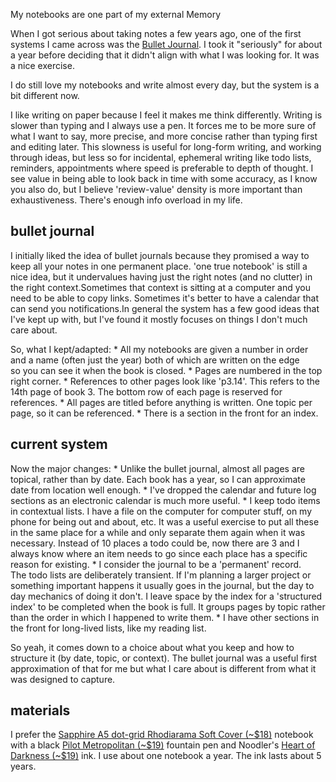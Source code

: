 <!DOCTYPE html>
<html lang="en">
<head>
    <meta charset="UTF-8">
    <title>Notebook</title>
</head>
<body>
<div .page-content>
<p>My notebooks are one part of my external Memory</p>
<p>When I got serious about taking notes a few years ago, one of the first systems I came across was the <a href="https://bulletjournal.com/">Bullet Journal</a>.
I took it "seriously" for about a year before deciding that it didn't align with what I was looking for. It was a nice exercise.</p>
<p>I do still love my notebooks and write almost every day, but the system is a bit different now.</p>
<p>I like writing on paper because I feel it makes me think differently. Writing is slower than typing and I always use a pen.
It forces me to be more sure of what I want to say, more precise, and more concise rather than typing first and editing later.
This slowness is useful for long-form writing, and working through ideas, but less so for incidental, ephemeral writing like todo lists, reminders, appointments where speed is preferable to depth of thought.
I see value in being able to look back in time with some accuracy, as I know you also do, but I believe 'review-value' density is more important than exhaustiveness. There's enough info overload in my life.</p>
<h2>bullet journal</h2>
<p>I initially liked the idea of bullet journals because they promised a way to keep all your notes in one permanent place.
'one true notebook' is still a nice idea, but it undervalues having just the right notes (and no clutter) in the right context.Sometimes that context is sitting at a computer and you need to be able to copy links. Sometimes it's better to have a calendar that can send you notifications.In general the system has a few good ideas that I've kept up with, but I've found it mostly focuses on things I don't much care about.</p>
<p>So, what I kept/adapted:
* All my notebooks are given a number in order and a name (often just the year) both of which are written on the edge so you can see it when the book is closed.
* Pages are numbered in the top right corner.
* References to other pages look like 'p3.14'. This refers to the 14th page of book 3. The bottom row of each page is reserved for references.
* All pages are titled before anything is written. One topic per page, so it can be referenced.
* There is a section in the front for an index.</p>
<h2>current system</h2>
<p>Now the major changes:
* Unlike the bullet journal, almost all pages are topical, rather than by date. Each book has a year, so I can approximate date from location well enough. 
* I've dropped the calendar and future log sections as an electronic calendar is much more useful.
* I keep todo items in contextual lists. I have a file on the computer for computer stuff, on my phone for being out and about, etc. It was a useful exercise to put all these in the same place for a while and only separate them again when it was necessary. Instead of 10 places a todo could be, now there are 3 and I always know where an item needs to go since each place has a specific reason for existing.
* I consider the journal to be a 'permanent' record. The todo lists are deliberately transient. If I'm planning a larger project or something important happens it usually goes in the journal, but the day to day mechanics of doing it don't. I leave space by the index for a 'structured index' to be completed when the book is full. It groups pages by topic rather than the order in which I happened to write them.
* I have other sections in the front for long-lived lists, like my reading list.</p>
<p>So yeah, it comes down to a choice about what you keep and how to structure it (by date, topic, or context). The bullet journal was a useful first approximation of that for me but what I care about is different from what it was designed to capture.</p>
<h2>materials</h2>
<p>I prefer the <a href="https://rhodiapads.com/collections_premium_rhodiarama_soft.php">Sapphire A5 dot-grid Rhodiarama Soft Cover (~$18)</a>  notebook
with a black <a href="http://pilotpen.us/brands/mr-metropolitan/mr-metropolitan-fountain/?product=1164">Pilot Metropolitan (~$19)</a> fountain pen
and Noodler's <a href="https://noodlersink.com/product/19808-heart-of-darkness-4-5-oz/">Heart of Darkness (~$19)</a> ink.
I use about one notebook a year. The ink lasts about 5 years.</p></div>

</body>
</html>